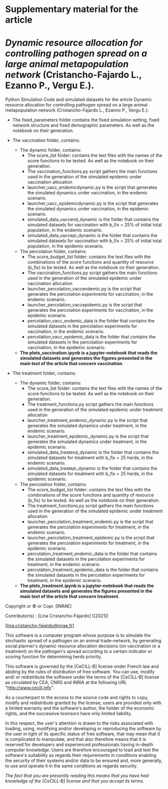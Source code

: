 # Supplementary material for the article
# *Dynamic resource allocation for controlling pathogen spread on a large animal metapopulation network* (Cristancho-Fajardo L., Ezanno P., Vergu E.).
Python Simulation Code and simulated datasets  for the article Dynamic resource allocation for controlling pathogen spread on a large animal metapopulation network (Cristancho-Fajardo L., Ezanno P., Vergu E.):

- The fixed_parameters folder contains the fixed simulation setting, fixed network structure and fixed demographic parameters. As well as the notebook on their generation. 

- The vaccination folder, contains:

  - The dynamic folder, contains:
    -  The score_list folder: contains the text files with the names of the score functions to be tested. As well as the notebook on their generation. 
    - The vaccination_functions.py script gathers the main functions used in the generation of the simulated epidemic under vaccination allocation
    - launcher_vacc_endemicdynamic.py is the script that generates the simulated dynamics under vaccination, in the endemic scenario.
    - launcher_vacc_epidemicdynamic.py is the script that generates the simulated dynamics under vaccination, in the epidemic scenario.
    - simulated_data_vaccend_dynamic is the folder that contains the simulated datasets for vaccination with b_fix = 25\% of initial total population, in the           endemic scenario.
    - simulated_data_vaccepi_dynamic is the folder that contains the simulated datasets for vaccination with b_fix = 25\% of initial total population, in the           epidemic scenario.
  - The percolation folder, contains:
    - The score_budget_list folder: contains the text files with the combinations of the score functions and quantity of resource (b_fix) to be tested. 
      As well as the notebook on their generation. 
    - The vaccination_functions.py script gathers the main functions used in the generation of the simulated epidemic under vaccination allocation
    - launcher_percolation_vaccendemic.py is the script that generates the percolation experiments for vaccination, in the endemic scenario.
    - launcher_percolation_vaccepidemic.py is the script that generates the percolation experiments for vaccination, in the epidemic scenario.
    - percolation_vacc_endemic_data is the folder that contains the simulated datasets in the percolation experiments for vaccination,
      in the endemic scenario.
    - percolation_vacc_epidemic_data is the folder that contains the simulated datasets in the percolation experiments for vaccination,
      in the epidemic scenario.
  - **The plots_vaccination.ipynb is a jupyter-notebook that reads the simulated datasets and generates the figures presented in the main text of the article that concern vaccination**.


- The treatment folder, contains:

  - The dynamic folder, contains:
      - The score_list folder: contains the text files with the names of the score functions to be tested. As well as the notebook on their generation. 
      - The treatment_functions.py script gathers the main functions used in the generation of the simulated epidemic under treatment allocation
      - launcher_treatment_endemic_dynamic.py is the script that generates the simulated dynamics under treatment, in the endemic scenario.
      - launcher_treatment_epidemic_dynamic.py is the script that generates the simulated dynamics under treatment, in the epidemic scenario.
      - simulated_data_treatend_dynamic is the folder that contains the simulated datasets for treatment with b_fix = 25 herds, in the endemic scenario.
      - simulated_data_treatepi_dynamic is the folder that contains the simulated datasets for treatment with b_fix = 25 herds, in the epidemic scenario.
  - The percolation folder, contains:
      - The score_budget_list folder: contains the text files with the combinations of the score functions and quantity of resource (b_fix) to be tested. 
        As well as the notebook on their generation. 
      - The treatment_functions.py script gathers the main functions used in the generation of the simulated epidemic under treatment allocation
      - launcher_percolation_treatment_endemic.py is the script that generates the percolation experiments for treatment, in the endemic scenario.
      - launcher_percolation_treatment_epidemic.py is the script that generates the percolation experiments for treatment, in the epidemic scenario.
      - percolation_treatment_endemic_data is the folder that contains the simulated datasets in the percolation experiments for treatment,
        in the endemic scenario.
      - percolation_treatment_epidemic_data is the folder that contains the simulated datasets in the percolation experiments for treatment,
        in the epidemic scenario.
  - **The plots_treatment.ipynb is a jupyter-notebook that reads the simulated datasets and generates the figures presented in the main text of the article that concern treatment**.

Copyright or © or Copr. [INRAE]

Contributor(s) : [Lina Cristancho-Fajardo]  ([2021])

[lina.cristancho-fajardo@inrae.fr]

This software is a computer program whose purpose is to simulate the stochastic spread of a pathogen on an animal trade-network, by generating social planner's dynamic resource allocation decisions (on vaccination or a treatment) on the pathogen's spread according to a certain indicator or scoring function for determining herds priority. 

This software is governed by the [CeCILL-B] license under French law and
abiding by the rules of distribution of free software.  You can  use, 
modify and/ or redistribute the software under the terms of the [CeCILL-B]
license as circulated by CEA, CNRS and INRIA at the following URL
"http://www.cecill.info". 

As a counterpart to the access to the source code and  rights to copy,
modify and redistribute granted by the license, users are provided only
with a limited warranty  and the software's author,  the holder of the
economic rights,  and the successive licensors  have only  limited
liability. 

In this respect, the user's attention is drawn to the risks associated
with loading,  using,  modifying and/or developing or reproducing the
software by the user in light of its specific status of free software,
that may mean  that it is complicated to manipulate,  and  that  also
therefore means  that it is reserved for developers  and  experienced
professionals having in-depth computer knowledge. Users are therefore
encouraged to load and test the software's suitability as regards their
requirements in conditions enabling the security of their systems and/or 
data to be ensured and,  more generally, to use and operate it in the 
same conditions as regards security. 

*The fact that you are presently reading this means that you have had
knowledge of the [CeCILL-B] license and that you accept its terms.*

